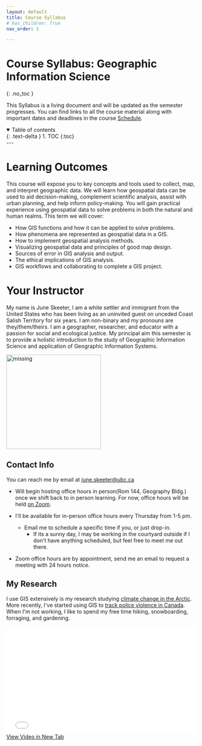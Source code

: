 ```yaml
---
layout: default
title: Course Syllabus
# has_children: True
nav_order: 1

---
```


# Course Syllabus: Geographic Information Science
{: .no_toc }

This Syllabus is a living document and will be updated as the semester progresses.  You can find links to all the course material along with important dates and deadlines in the course [Schedule](docs/Overview.md#course-schedule).

<details open markdown="block">
  <summary>
    Table of contents
  </summary>
  {: .text-delta }
1. TOC
{:toc}
</details>
---

# Learning Outcomes

This course will expose you to key concepts and tools used to collect, map, and interpret geographic data.  We will learn how geospatial data can be used to aid decision-making, complement scientific analysis, assist with urban planning, and help inform policy-making.  You will gain practical experience using geospatial data to solve problems in both the natural and human realms.  This term we will cover:

* How GIS functions and how it can be applied to solve problems.
* How phenomena are represented as geospatial data in a GIS.
* How to implement geospatial analysis methods.
* Visualizing geospatial data and principles of good map design. 
* Sources of error in GIS analysis and output.
* The ethical implications of GIS analysis.
* GIS workflows and collaborating to complete a GIS project.

# Your Instructor

My name is June Skeeter, I am a white settler and immigrant from the United States who has been living as an uninvited guest on unceded Coast Salish Territory for six years.  I am non-binary and my pronouns are they/them/theirs.  I am a geographer, researcher, and educator with a passion for social and ecological justice.  My principal aim this semester is to provide a holistic introduction to the study of Geographic Information Science and application of Geographic Information Systems.

<img src="docs/images/June.jpg" alt="missing" class="inline" width="250"/>

## Contact Info

You can reach me by email at june.skeeter@ubc.ca

* Will begin hosting office hours in person(Rom 144, Geography Bldg.) once we shift back to in person learning.  For now, office hours will be held [on Zoom](https://ubc.zoom.us/j/66359522453?pwd=ZzZUMzV3NVY1V3pzcmYzZFBadW93UT09).

* I'll be available for in-person office hours every Thursday from 1-5 pm.
  * Email me to schedule a specific time if you, or just drop-in.
    * If its a sunny day, I may be working in the courtyard outside if I don't have anything scheduled, but feel free to meet me out there.
* Zoom office hours are by appointment, send me an email to request a meeting with 24 hours notice.

## My Research

I use GIS extensively is my research studying [climate change in the Arctic](https://bg.copernicus.org/articles/17/4421/2020/bg-17-4421-2020.html).  More recently, I've started using GIS to [track police violence in Canada](https://police-involved-deaths-ca.github.io/Data/).  When I'm not working, I like to spend my free time hiking, snowboarding, forraging, and gardening.  

<div style="overflow: hidden;
  padding-top: 56.25%;
  position: relative">
  <iframe src="docs/videos/SiteTour.mp4" title="Processes" scrolling="no" frameborder="0"
    style="border: 0;
   height: 100%;
   left: 0;
   position: absolute;
   top: 0;
   width: 100%;">
   <p>Your browser does not support iframes.</p>
 </iframe>
</div>
<a href="docs/videos/SiteTour.mp4" target="_blank">View Video in New Tab</a>
